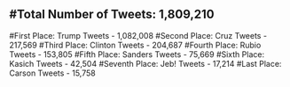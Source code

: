 #Total Number of Tweets: 1,809,210 
---
#First Place: Trump Tweets - 1,082,008
#Second Place: Cruz Tweets - 217,569
#Third Place: Clinton Tweets - 204,687
#Fourth Place: Rubio Tweets - 153,805
#Fifth Place: Sanders Tweets - 75,669
#Sixth Place: Kasich Tweets - 42,504
#Seventh Place: Jeb! Tweets - 17,214
#Last Place: Carson Tweets - 15,758
